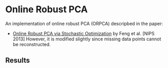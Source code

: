 # Online Robust PCA
An implementation of online robust PCA (ORPCA) descripbed in the paper: 
* [Online Robust PCA via Stochastic Optimization](https://papers.nips.cc/paper/5131-online-robust-pca-via-stochastic-optimization) by Feng et al. [NIPS 2013] 
However, it is modified slightly since missing data points cannot be reconstructed.

## Results
